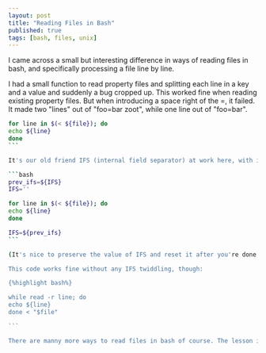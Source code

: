 ```yaml
---
layout: post
title: "Reading Files in Bash"
published: true
tags: [bash, files, unix]
---
```


I came across a small but interesting difference in ways of reading files in bash, and specifically processing a file line by line.

I had a small function to read property files and splitting each line in a key and a value and suddenly a bug cropped up. This worked fine when reading existing property files. But when introducing a space right of the =, it failed. It made two "lines" out of "foo=bar zoot", while one line out of "foo=bar".

````bash
for line in $(< ${file}); do
echo ${line}
done
```

It's our old friend IFS (internal field separator) at work here, with its default value of "<space><tab><newline>" in bash. So we unset it and bob's our uncle.

```bash
prev_ifs=${IFS}
IFS=''

for line in $(< ${file}); do
echo ${line}
done

IFS=${prev_ifs}
```

(It's nice to preserve the value of IFS and reset it after you're done. If you'r in a function you can of course local it instead)

This code works fine without any IFS twiddling, though:

{%highlight bash%}

while read -r line; do
echo ${line}
done < "$file"

```

There are manny more ways to read files in bash of course. The lesson is of course that I should have tested this better when I first wrote it :-)
````
